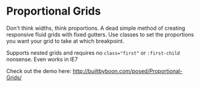 # Proportional Grids

Don't think widths, think proportions. A dead simple method of creating responsive fluid grids with fixed gutters. Use classes to set the proportions you want your grid to take at which breakpoint.

Supports nested grids and requires no `class="first"` or `:first-child` nonsense. Even works in IE7

Check out the demo here: http://builtbyboon.com/posed/Proportional-Grids/